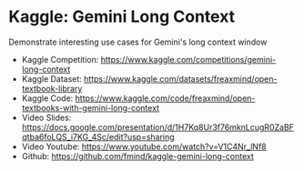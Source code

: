 # Kaggle: Gemini Long Context

Demonstrate interesting use cases for Gemini's long context window

- Kaggle Competition: https://www.kaggle.com/competitions/gemini-long-context
- Kaggle Dataset:  https://www.kaggle.com/datasets/freaxmind/open-textbook-library
- Kaggle Code: https://www.kaggle.com/code/freaxmind/open-textbooks-with-gemini-long-context
- Video Slides: https://docs.google.com/presentation/d/1H7Kq8Ur3f76mknLcugR0ZaBFqtba6foLQS_i7KG_4Sc/edit?usp=sharing
- Video Youtube: https://www.youtube.com/watch?v=V1C4Nr_lNf8
- Github: https://github.com/fmind/kaggle-gemini-long-context

